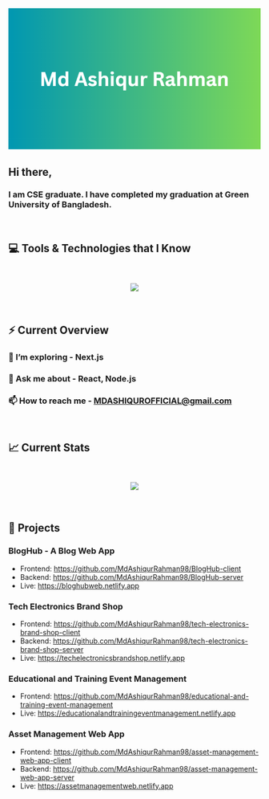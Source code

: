 <img src="https://raw.githubusercontent.com/MdAshiqurRahman98/MdAshiqurRahman98/main/images/Cover%20photo.png" />

## Hi there,

### I am CSE graduate. I have completed my graduation at Green University of Bangladesh.
<br>

## :computer: Tools & Technologies that I Know

<br>
<p align="center">
  <a href="https://skillicons.dev">
    <img src="https://skillicons.dev/icons?i=js,react,tailwind,html,css,firebase,nodejs,express,mongodb,git,figma,vscode,netlify,vercel&perline=5" />
  </a>
</p><br>

## ⚡ Current Overview
 
### 🌱 I’m exploring - Next.js 
### 💬 Ask me about - React, Node.js 
### 📫 How to reach me - MDASHIQUROFFICIAL@gmail.com
<br>

## :chart_with_upwards_trend: Current Stats

<br>
<p align="center">
  <img width="60%" src="https://github-readme-streak-stats.herokuapp.com?user=MdAshiqurRahman98&theme=soft-green&hide_border=true&background=0D1117&stroke=0D1117" />
</p><br>

## :book: Projects

### BlogHub - A Blog Web App

- Frontend: https://github.com/MdAshiqurRahman98/BlogHub-client
- Backend: https://github.com/MdAshiqurRahman98/BlogHub-server
- Live: https://bloghubweb.netlify.app

### Tech Electronics Brand Shop

- Frontend: https://github.com/MdAshiqurRahman98/tech-electronics-brand-shop-client
- Backend: https://github.com/MdAshiqurRahman98/tech-electronics-brand-shop-server
- Live: https://techelectronicsbrandshop.netlify.app

### Educational and Training Event Management

- Frontend: https://github.com/MdAshiqurRahman98/educational-and-training-event-management
- Live: https://educationalandtrainingeventmanagement.netlify.app

### Asset Management Web App

- Frontend: https://github.com/MdAshiqurRahman98/asset-management-web-app-client
- Backend: https://github.com/MdAshiqurRahman98/asset-management-web-app-server
- Live: https://assetmanagementweb.netlify.app
<br>
